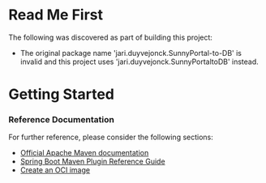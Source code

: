 # Read Me First
The following was discovered as part of building this project:

* The original package name 'jari.duyvejonck.SunnyPortal-to-DB' is invalid and this project uses 'jari.duyvejonck.SunnyPortaltoDB' instead.

# Getting Started

### Reference Documentation
For further reference, please consider the following sections:

* [Official Apache Maven documentation](https://maven.apache.org/guides/index.html)
* [Spring Boot Maven Plugin Reference Guide](https://docs.spring.io/spring-boot/docs/2.4.1/maven-plugin/reference/html/)
* [Create an OCI image](https://docs.spring.io/spring-boot/docs/2.4.1/maven-plugin/reference/html/#build-image)

